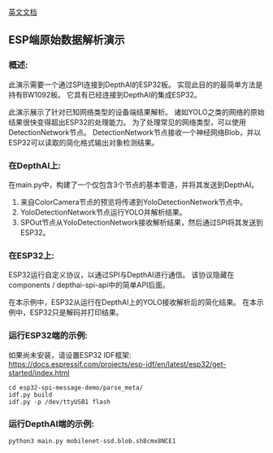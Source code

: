 [英文文档](README.md)

## ESP端原始数据解析演示

### 概述:
此演示需要一个通过SPI连接到DepthAI的ESP32板。 实现此目的的最简单方法是持有BW1092板。 它具有已经连接到DepthAI的集成ESP32。

此演示展示了针对已知网络类型的设备端结果解析。 诸如YOLO之类的网络的原始结果很快变得超出ESP32的处理能力。 为了处理常见的网络类型，可以使用DetectionNetwork节点。 DetectionNetwork节点接收一个神经网络Blob，并以ESP32可以读取的简化格式输出对象检测结果。

### 在DepthAI上:
在main.py中，构建了一个仅包含3个节点的基本管道，并将其发送到DepthAI。
1. 来自ColorCamera节点的预览将传递到YoloDetectionNetwork节点中。
2. YoloDetectionNetwork节点运行YOLO并解析结果。
3. SPOut节点从YoloDetectionNetwork接收解析结果，然后通过SPI将其发送到ESP32。

### 在ESP32上:
ESP32运行自定义协议，以通过SPI与DepthAI进行通信。 该协议隐藏在components / depthai-spi-api中的简单API后面。

在本示例中，ESP32从运行在DepthAI上的YOLO接收解析后的简化结果。 在本示例中，ESP32只是解码并打印结果。

### 运行ESP32端的示例:
如果尚未安装，请设置ESP32 IDF框架:
https://docs.espressif.com/projects/esp-idf/en/latest/esp32/get-started/index.html

```
cd esp32-spi-message-demo/parse_meta/
idf.py build
idf.py -p /dev/ttyUSB1 flash
```

### 运行DepthAI端的示例:
`python3 main.py mobilenet-ssd.blob.sh8cmx8NCE1`
